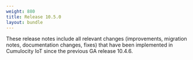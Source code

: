 ```yaml
---
weight: 880
title: Release 10.5.0
layout: bundle
---
```


These release notes include all relevant changes (improvements, migration notes, documentation changes, fixes) that have been implemented in Cumulocity IoT since the previous GA release 10.4.6.